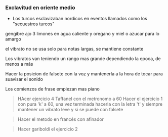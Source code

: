 ### Exclavitud en oriente medio
- Los turcos esclavizaban nordicos en eventos llamados como los "secuestros turcos"

gengibre ajo 3 limones en agua caliente y oregano y miel o azucar para lo amargo

el vibrato no se usa solo para notas largas, se mantiene constante

Los vibratos van teniendo un rango mas grande dependiendo la epoca, de menos a más

Hacer la posicion de falsete con la voz y mantenerla a la hora de tocar para suavisar el sonido

Los comienzos de frase empiezan mas piano

> HAcer ejercicio 4 Taffanel con el metronomo a 60
> Hacer el ejercicio 1 con pura 'k' a 60, una vez terminada hacerla con la letra 't' y siempre mantener un vibrato leve y si se puede con falsete

> Hacer el metodo en francés con afinador

> Hacer gariboldi el ejercicio 2